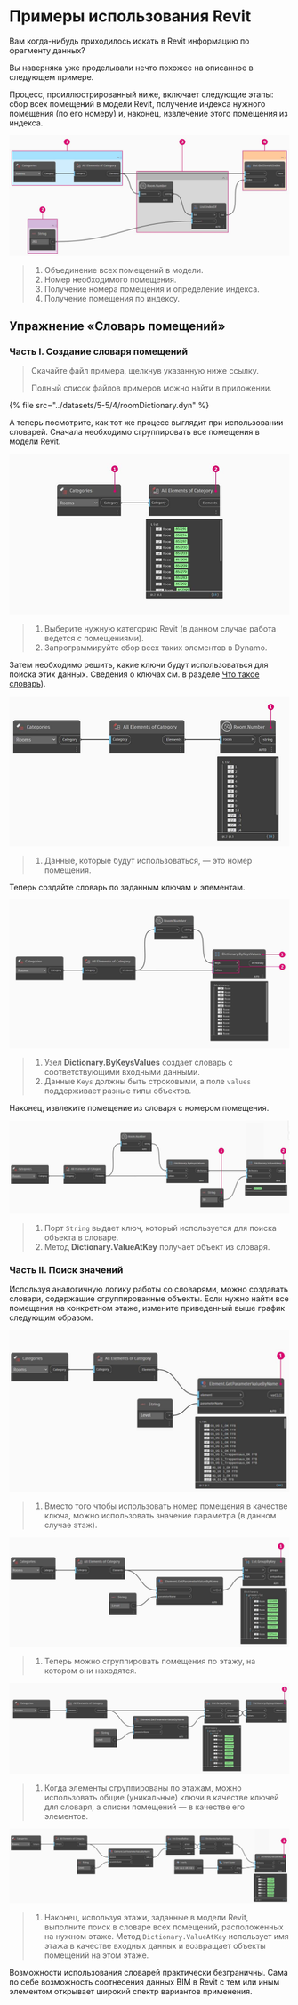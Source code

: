 # Примеры использования Revit

Вам когда-нибудь приходилось искать в Revit информацию по фрагменту данных?

Вы наверняка уже проделывали нечто похожее на описанное в следующем примере.

Процесс, проиллюстрированный ниже, включает следующие этапы: сбор всех помещений в модели Revit, получение индекса нужного помещения (по его номеру) и, наконец, извлечение этого помещения из индекса.

![](<../images/5-5/4/dictionary - collect room in revit model.jpg>)

> 1. Объединение всех помещений в модели.
> 2. Номер необходимого помещения.
> 3. Получение номера помещения и определение индекса.
> 4. Получение помещения по индексу.

## Упражнение «Словарь помещений»

### Часть I. Создание словаря помещений

> Скачайте файл примера, щелкнув указанную ниже ссылку.
>
> Полный список файлов примеров можно найти в приложении.

{% file src="../datasets/5-5/4/roomDictionary.dyn" %}

А теперь посмотрите, как тот же процесс выглядит при использовании словарей. Сначала необходимо сгруппировать все помещения в модели Revit.

![](<../images/5-5/4/dictionary - exercise I - 01.jpg>)

> 1. Выберите нужную категорию Revit (в данном случае работа ведется с помещениями).
> 2. Запрограммируйте сбор всех таких элементов в Dynamo.

Затем необходимо решить, какие ключи будут использоваться для поиска этих данных. Сведения о ключах см. в разделе [Что такое словарь](9-1\_what-is-a-dictionary.md)).

![](<../images/5-5/4/dictionary - exercise I - 02.jpg>)

> 1. Данные, которые будут использоваться, — это номер помещения.

Теперь создайте словарь по заданным ключам и элементам.

![](<../images/5-5/4/dictionary - exercise I - 03.jpg>)

> 1. Узел **Dictionary.ByKeysValues** создает словарь с соответствующими входными данными.
> 2. Данные `Keys` должны быть строковыми, а поле `values` поддерживает разные типы объектов.

Наконец, извлеките помещение из словаря с номером помещения.

![](<../images/5-5/4/dictionary - exercise I - 04.jpg>)

> 1. Порт `String` выдает ключ, который используется для поиска объекта в словаре.
> 2. Метод **Dictionary.ValueAtKey** получает объект из словаря.

### Часть II. Поиск значений

Используя аналогичную логику работы со словарями, можно создавать словари, содержащие сгруппированные объекты. Если нужно найти все помещения на конкретном этаже, измените приведенный выше график следующим образом.

![](<../images/5-5/4/dictionary - exercise II - 01.jpg>)

> 1. Вместо того чтобы использовать номер помещения в качестве ключа, можно использовать значение параметра (в данном случае этаж).

![](<../images/5-5/4/dictionary - exercise II - 02.jpg>)

> 1. Теперь можно сгруппировать помещения по этажу, на котором они находятся.

![](<../images/5-5/4/dictionary - exercise II - 03.jpg>)

> 1. Когда элементы сгруппированы по этажам, можно использовать общие (уникальные) ключи в качестве ключей для словаря, а списки помещений — в качестве его элементов.

![](<../images/5-5/4/dictionary - exercise II - 04.jpg>)

> 1. Наконец, используя этажи, заданные в модели Revit, выполните поиск в словаре всех помещений, расположенных на нужном этаже. Метод `Dictionary.ValueAtKey` использует имя этажа в качестве входных данных и возвращает объекты помещений на этом этаже.

Возможности использования словарей практически безграничны. Сама по себе возможность соотнесения данных BIM в Revit с тем или иным элементом открывает широкий спектр вариантов применения.
